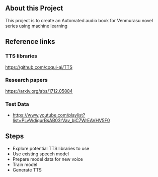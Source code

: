 ## About this Project 
This project is to create an Automated audio book for Venmurasu novel series using machine learning

## Reference links
### TTS libraries
https://github.com/coqui-ai/TTS

### Research papers
https://arxiv.org/abs/1712.05884

### Test Data
* https://www.youtube.com/playlist?list=PLvWdiqurBsAB03rVav_bjC7WrEAVHV5F0
  
## Steps
* Explore potential TTS libraries to use
* Use existing speech model
* Prepare model data for new voice
* Train model
* Generate TTS 


